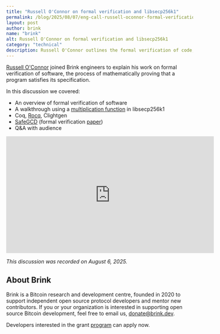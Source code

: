 ```yaml
---
title: "Russell O'Connor on formal verification and libsecp256k1"
permalink: /blog/2025/08/07/eng-call-russell-oconnor-formal-verification/
layout: post
author: brink
name: "brink"
alt: Russell O'Connor on formal verification and libsecp256k1
category: "technical"
description: Russell O'Connor outlines the formal verification of code, using his work on libsecp256k1 as a guide.
---
```


[Russell O'Connor][russell] joined Brink engineers to explain his work on formal
verification of software, the process of mathematically proving that a program
satisfies its specification.

In this discussion we covered:

- An overview of formal verification of software
- A walkthrough using a [multiplication function][umul128] in libsecp256k1
- Coq, [Rocq][], Clightgen
- [SafeGCD][] (formal verification [paper][safegcd paper])
- Q&A with audience

<iframe width="560" height="315" src="https://www.youtube.com/embed/D2w1uX85rW8?si=MbxmHpx2mI5Mc50e" title="YouTube video player" frameborder="0" allow="accelerometer; autoplay; clipboard-write; encrypted-media; gyroscope; picture-in-picture; web-share" referrerpolicy="strict-origin-when-cross-origin" allowfullscreen></iframe>

_This discussion was recorded on August 6, 2025._

## About Brink

Brink is a Bitcoin research and development centre, founded in 2020 to support
independent open source protocol developers and mentor new contributors. If you
or your organization is interested in supporting open source Bitcoin
development, feel free to email us, [donate@brink.dev][donate].

Developers interested in the grant [program][programs] can apply now.

[russell]: https://github.com/roconnor-blockstream
[umul128]: https://github.com/bitcoin-core/secp256k1/blob/74b8068c5d9411a9a96261bc898cc9e9f1f20dfb/src/int128_struct_impl.h#L32
[Rocq]: https://rocq-prover.org/
[SafeGCD]: https://github.com/bitcoin-core/secp256k1/blob/master/doc/safegcd_implementation.md
[safegcd paper]: https://www.arxiv.org/abs/2507.17956
[donate]: mailto:donate@brink.dev
[programs]: /programs
